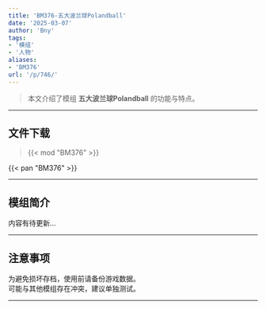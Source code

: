 ```yaml
---
title: 'BM376-五大波兰球Polandball'
date: '2025-03-07'
author: 'Bny'
tags:
- '模组'
- '人物'
aliases:
- 'BM376'
url: '/p/746/'
---
```


> 本文介绍了模组 **五大波兰球Polandball** 的功能与特点。

---

## 文件下载  

> {{< mod "BM376" >}}  

{{< pan "BM376" >}}  

---

## 模组简介

>  
内容有待更新...  

---

## 注意事项

>  
为避免损坏存档，使用前请备份游戏数据。  
可能与其他模组存在冲突，建议单独测试。  

---

